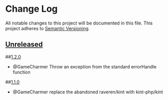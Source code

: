 
# Change Log
All notable changes to this project will be documented in this file.
This project adheres to [Semantic Versioning](http://semver.org/).

## [Unreleased](https://gitlab.konghack.com/GCWorld/Error-Handlers)



##[1.2.0](https://github.com/KongHack/Error-Handlers/releases/tag/1.2.0)
 - @GameCharmer Throw an exception from the standard errorHandle function


##[1.1.0](https://github.com/KongHack/Error-Handlers/releases/tag/1.1.0)
 - @GameCharmer replace the abandoned raveren/kint with kint-php/kint

